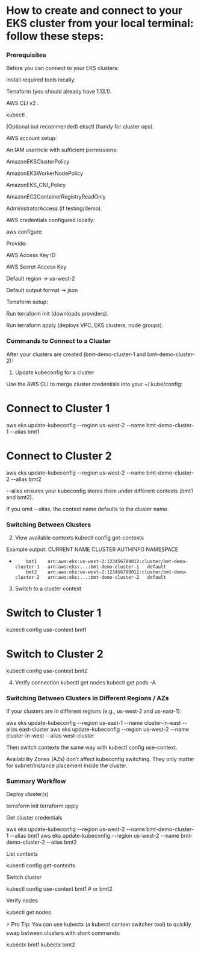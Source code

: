 # How to create and connect to your EKS cluster from your local terminal: follow these steps:

### Prerequisites

Before you can connect to your EKS clusters:

Install required tools locally:

Terraform
 (you should already have 1.13.1).

AWS CLI v2
.

kubectl
.

(Optional but recommended) eksctl
 (handy for cluster ops).

AWS account setup:

An IAM user/role with sufficient permissions:

AmazonEKSClusterPolicy

AmazonEKSWorkerNodePolicy

AmazonEKS_CNI_Policy

AmazonEC2ContainerRegistryReadOnly

AdministratorAccess (if testing/demo).

AWS credentials configured locally:

aws configure


Provide:

AWS Access Key ID

AWS Secret Access Key

Default region → us-west-2

Default output format → json

Terraform setup:

Run terraform init (downloads providers).

Run terraform apply (deploys VPC, EKS clusters, node groups).

### Commands to Connect to a Cluster

After your clusters are created (bmt-demo-cluster-1 and bmt-demo-cluster-2):

1. Update kubeconfig for a cluster

Use the AWS CLI to merge cluster credentials into your ~/.kube/config:

# Connect to Cluster 1
aws eks update-kubeconfig --region us-west-2 --name bmt-demo-cluster-1 --alias bmt1

# Connect to Cluster 2
aws eks update-kubeconfig --region us-west-2 --name bmt-demo-cluster-2 --alias bmt2


--alias ensures your kubeconfig stores them under different contexts (bmt1 and bmt2).

If you omit --alias, the context name defaults to the cluster name.

### Switching Between Clusters
2. View available contexts
kubectl config get-contexts

Example output:
CURRENT   NAME    CLUSTER                 AUTHINFO              NAMESPACE
*         bmt1    arn:aws:eks:us-west-2:123456789012:cluster/bmt-demo-cluster-1   arn:aws:eks:...:bmt-demo-cluster-1   default
          bmt2    arn:aws:eks:us-west-2:123456789012:cluster/bmt-demo-cluster-2   arn:aws:eks:...:bmt-demo-cluster-2   default

3. Switch to a cluster context
# Switch to Cluster 1
kubectl config use-context bmt1

# Switch to Cluster 2
kubectl config use-context bmt2

4. Verify connection
kubectl get nodes
kubectl get pods -A

### Switching Between Clusters in Different Regions / AZs

If your clusters are in different regions (e.g., us-west-2 and us-east-1):

aws eks update-kubeconfig --region us-east-1 --name cluster-in-east --alias east-cluster
aws eks update-kubeconfig --region us-west-2 --name cluster-in-west --alias west-cluster


Then switch contexts the same way with kubectl config use-context.

Availability Zones (AZs) don’t affect kubeconfig switching.
They only matter for subnet/instance placement inside the cluster.

### Summary Workflow

Deploy cluster(s)

terraform init
terraform apply


Get cluster credentials

aws eks update-kubeconfig --region us-west-2 --name bmt-demo-cluster-1 --alias bmt1
aws eks update-kubeconfig --region us-west-2 --name bmt-demo-cluster-2 --alias bmt2


List contexts

kubectl config get-contexts


Switch cluster

kubectl config use-context bmt1   # or bmt2


Verify nodes

kubectl get nodes


⚡ Pro Tip: You can use kubectx (a kubectl context switcher tool) to quickly swap between clusters with short commands:

kubectx bmt1
kubectx bmt2

